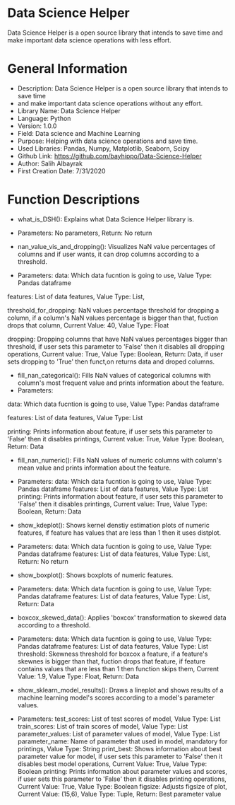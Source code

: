 # Data Science Helper
Data Science Helper is a open source library that intends to save time and make important data science operations with less effort. 

# General Information 
* Description: Data Science Helper is a open source library that intends to save time 
* and make important data science operations without any effort. 
* Library Name: Data Science Helper 
* Language: Python 
* Version: 1.0.0 
* Field: Data science and Machine Learning 
* Purpose: Helping with data science operations and save time. 
* Used Libraries: Pandas, Numpy, Matplotlib, Seaborn, Scipy 
* Github Link: https://github.com/bayhippo/Data-Science-Helper 
* Author: Salih Albayrak 
* First Creation Date: 7/31/2020 

# Function Descriptions 

* what_is_DSH(): Explains what Data Science Helper library is. 
* Parameters: No parameters, Return: No return 

* nan_value_vis_and_dropping(): Visualizes NaN value percentages of columns and 
if user wants, it can drop columns according to a threshold. 
* Parameters: 
data: Which data fucntion is going to use, 
Value Type: Pandas dataframe 

features: List of data features, Value Type: List, 

threshold_for_dropping: NaN values percentage threshold for dropping a column, 
if a column's NaN values percentage is bigger than that, fuction drops that column, Current Value: 40, Value Type: Float 

dropping: Dropping columns that have NaN values percentages bigger than threshold, 
if user sets this parameter to 'False' then it disables all dropping operations, Current value: True, Value Type: Boolean,
Return: Data, if user sets dropping to 'True' then funct,on returns data and droped columns. 

* fill_nan_categorical(): Fills NaN values of categorical columns with column's most frequent value 
and prints information about the feature. 
* Parameters: 

data: Which data fucntion is going to use, Value Type: Pandas dataframe 

features: List of data features, Value Type: List 

printing: Prints information about feature, if user sets this parameter to 'False' 
then it disables printings, Current value: True, Value Type: Boolean, Return: Data 

* fill_nan_numeric(): Fills NaN values of numeric columns with column's mean value and prints information about the feature. 
* Parameters: 
data: Which data fucntion is going to use, Value Type: Pandas dataframe 
features: List of data features, Value Type: List 
printing: Prints information about feature, if user sets this parameter to 'False' 
then it disables printings, Current value: True, Value Type: Boolean, Return: Data 

* show_kdeplot(): Shows kernel denstiy estimation plots of numeric features, 
if feature has values that are less than 1 then it uses distplot. 
* Parameters: 
data: Which data fucntion is going to use, Value Type: Pandas dataframe 
features: List of data features, Value Type: List, Return: No return 

* show_boxplot(): Shows boxplots of numeric features. 
* Parameters: 
data: Which data fucntion is going to use, Value Type: Pandas dataframe 
features: List of data features, Value Type: List, Return: Data 

* boxcox_skewed_data(): Applies 'boxcox' transformation to skewed data according to a threshold. 
* Parameters: 
data: Which data fucntion is going to use, Value Type: Pandas dataframe 
features: List of data features, Value Type: List 
threshold: Skewness threshold for boxcox a feature, if a feature's skewnes is bigger than that, fuction drops that feature, 
if feature contains values that are less than 1 then function skips them, 
Current Value: 1.9, Value Type: Float, Return: Data 

* show_sklearn_model_results(): Draws a lineplot and shows results of a machine learning model's scores 
according to a model's parameter values. 
* Parameters: 
test_scores: List of test scores of model, Value Type: List 
train_scores: List of train scores of model, Value Type: List 
parameter_values: List of parameter values of model, Value Type: List 
parameter_name: Name of parameter that used in model, mandatory for printings, Value Type: String 
print_best: Shows information about best parameter value for model, if user sets this parameter to 'False' 
then it disables best model operations, Current Value: True, Value Type: Boolean 
printing: Prints information about parameter values and scores, if user sets this parameter to 'False' 
then it disables printing operations, Current Value: True, Value Type: Boolean 
figsize: Adjusts figsize of plot, Current Value: (15,6), Value Type: Tuple, Return: Best parameter value
